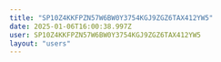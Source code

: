 ```yaml
---
title: "SP10Z4KKFPZN57W6BW0Y3754KGJ9ZGZ6TAX412YW5"
date: 2025-01-06T16:00:38.997Z
user: SP10Z4KKFPZN57W6BW0Y3754KGJ9ZGZ6TAX412YW5
layout: "users"
---
```

    